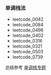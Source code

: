 ### 单调栈法
- leetcode_0042
- leetcode_0084
- leetcode_0496
- leetcode_0402
- leetcode_0316
- leetcode_0321
- leetcode_0503
- leetcode_0739

总结参考 [单调栈专题](https://www.bilibili.com/video/BV1MA411T7YR?from=search&seid=12857983768183582648&spm_id_from=333.337.0.0)